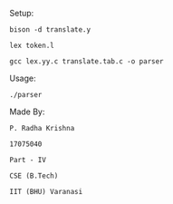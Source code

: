 Setup:

	bison -d translate.y
	
	lex token.l
	
	gcc lex.yy.c translate.tab.c -o parser

Usage:
	
	./parser



Made By:

	P. Radha Krishna

	17075040

	Part - IV

	CSE (B.Tech) 

	IIT (BHU) Varanasi
